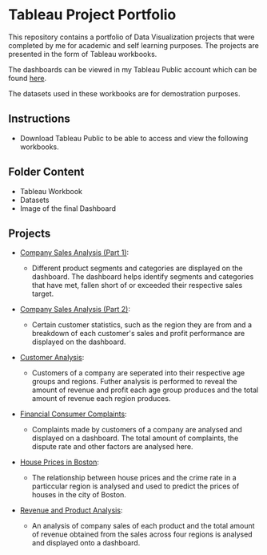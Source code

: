 # Tableau Project Portfolio
This repository contains a portfolio of Data Visualization projects that were completed by me for academic and self learning purposes. The projects are presented in the form of Tableau workbooks.

The dashboards can be viewed in my Tableau Public account which can be found [here](https://public.tableau.com/app/profile/seni88).

The datasets used in these workbooks are for demostration purposes.

## Instructions
- Download Tableau Public to be able to access and view the following workbooks.

## Folder Content
- Tableau Workbook
- Datasets
- Image of the final Dashboard

## Projects
- [Company Sales Analysis (Part 1)](https://github.com/Seni88/Tablea-Portfolio/tree/main/Company%20Sales%20Analysis%20(Part%201)):
    - Different product segments and categories are displayed on the dashboard. The dashboard helps identify segments and categories that have met, fallen short of or exceeded their respective sales target.

- [Company Sales Analysis (Part 2)](https://github.com/Seni88/Tablea-Portfolio/tree/main/Company%20Sales%20Analysis%20(Part%202)):
    - Certain customer statistics, such as the region they are from and a breakdown of each customer's sales and profit performance are displayed on the dashboard.

- [Customer Analysis](https://github.com/Seni88/Tablea-Portfolio/tree/main/Customer%20Analysis):
    - Customers of a company are seperated into their respective age groups and regions. Futher analysis is performed to reveal the amount of revenue and profit each age group produces and the total amount of revenue each region produces.

- [Financial Consumer Complaints](https://github.com/Seni88/Tablea-Portfolio/tree/main/Financial%20Consumer%20%20Complaints):
    - Complaints made by customers of a company are analysed and displayed on a dashboard. The total amount of complaints, the dispute rate and other factors are analysed here.

- [House Prices in Boston](https://github.com/Seni88/Tablea-Portfolio/tree/main/House%20Prices%20in%20Boston):
    - The relationship between house prices and the crime rate in a particcular region is analysed and used to predict the prices of houses in the city of Boston.

- [Revenue and Product Analysis](https://github.com/Seni88/Tablea-Portfolio/tree/main/Revenue%20and%20Product%20Analysis):
    - An analysis of company sales of each product and the total amount of revenue obtained from the sales across four regions is analysed and displayed onto a dashboard.